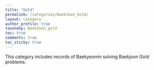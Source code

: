 ```yaml
---
title: "Gold"
permalink: /categories/BaekJoon_Gold/
layout: category
author_profile: true
taxonomy: BaekJoon_gold
toc: true
comments: true
toc_sticky: true
---
```

This category includes records of Baekyeomin solving Baekjoon Gold problems.
